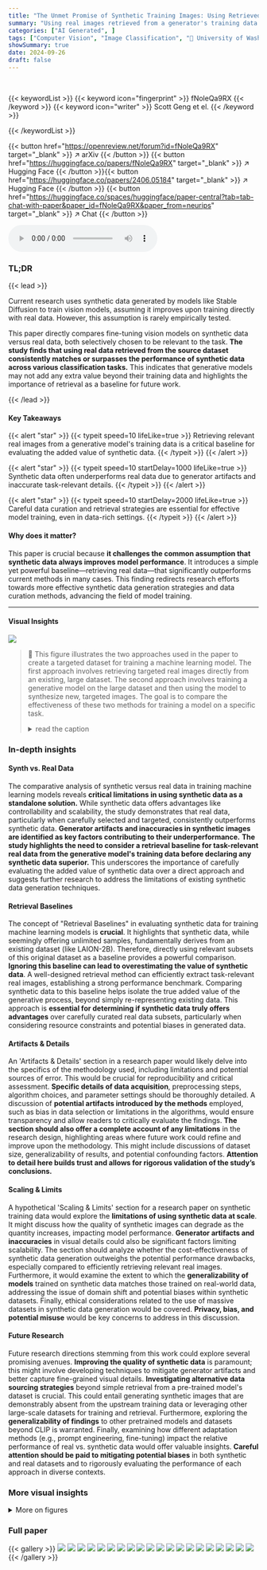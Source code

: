 ```yaml
---
title: "The Unmet Promise of Synthetic Training Images: Using Retrieved Real Images Performs Better"
summary: "Using real images retrieved from a generator's training data outperforms using synthetic images generated by that same model for image classification."
categories: ["AI Generated", ]
tags: ["Computer Vision", "Image Classification", "🏢 University of Washington",]
showSummary: true
date: 2024-09-26
draft: false
---
```


<br>

{{< keywordList >}}
{{< keyword icon="fingerprint" >}} fNoleQa9RX {{< /keyword >}}
{{< keyword icon="writer" >}} Scott Geng et el. {{< /keyword >}}
 
{{< /keywordList >}}

{{< button href="https://openreview.net/forum?id=fNoleQa9RX" target="_blank" >}}
↗ arXiv
{{< /button >}}
{{< button href="https://huggingface.co/papers/fNoleQa9RX" target="_blank" >}}
↗ Hugging Face
{{< /button >}}{{< button href="https://huggingface.co/papers/2406.05184" target="_blank" >}}
↗ Hugging Face
{{< /button >}}
{{< button href="https://huggingface.co/spaces/huggingface/paper-central?tab=tab-chat-with-paper&paper_id=fNoleQa9RX&paper_from=neurips" target="_blank" >}}
↗ Chat
{{< /button >}}




<audio controls>
    <source src="https://ai-paper-reviewer.com/fNoleQa9RX/podcast.wav" type="audio/wav">
    Your browser does not support the audio element.
</audio>


### TL;DR


{{< lead >}}

Current research uses synthetic data generated by models like Stable Diffusion to train vision models, assuming it improves upon training directly with real data.  However, this assumption is rarely empirically tested.

This paper directly compares fine-tuning vision models on synthetic data versus real data, both selectively chosen to be relevant to the task.  **The study finds that using real data retrieved from the source dataset consistently matches or surpasses the performance of synthetic data across various classification tasks.** This indicates that generative models may not add any extra value beyond their training data and highlights the importance of retrieval as a baseline for future work.

{{< /lead >}}


#### Key Takeaways

{{< alert "star" >}}
{{< typeit speed=10 lifeLike=true >}} Retrieving relevant real images from a generative model's training data is a critical baseline for evaluating the added value of synthetic data. {{< /typeit >}}
{{< /alert >}}

{{< alert "star" >}}
{{< typeit speed=10 startDelay=1000 lifeLike=true >}} Synthetic data often underperforms real data due to generator artifacts and inaccurate task-relevant details. {{< /typeit >}}
{{< /alert >}}

{{< alert "star" >}}
{{< typeit speed=10 startDelay=2000 lifeLike=true >}} Careful data curation and retrieval strategies are essential for effective model training, even in data-rich settings. {{< /typeit >}}
{{< /alert >}}

#### Why does it matter?
This paper is crucial because **it challenges the common assumption that synthetic data always improves model performance**.  It introduces a simple yet powerful baseline—retrieving real data—that significantly outperforms current methods in many cases. This finding redirects research efforts towards more effective synthetic data generation strategies and data curation methods, advancing the field of model training.

------
#### Visual Insights



![](https://ai-paper-reviewer.com/fNoleQa9RX/figures_1_1.jpg)

> 🔼 This figure illustrates the two approaches used in the paper to create a targeted dataset for training a machine learning model.  The first approach involves retrieving targeted real images directly from an existing, large dataset. The second approach involves training a generative model on the large dataset and then using the model to synthesize new, targeted images. The goal is to compare the effectiveness of these two methods for training a model on a specific task.
> <details>
> <summary>read the caption</summary>
> Figure 1: Given an upstream dataset of general real image-text pairs, we aim to curate a targeted dataset to train a learner on some target task. We can either (1) retrieve targeted real images directly from the upstream dataset, or we can (2) first train an intermediate generative model and then synthesize targeted synthetic images. By comparing these two approaches, our paper seeks to measure what value training on generated synthetic data adds.
> </details>







### In-depth insights


#### Synth vs. Real Data
The comparative analysis of synthetic versus real data in training machine learning models reveals **critical limitations in using synthetic data as a standalone solution.**  While synthetic data offers advantages like controllability and scalability, the study demonstrates that real data, particularly when carefully selected and targeted, consistently outperforms synthetic data. **Generator artifacts and inaccuracies in synthetic images are identified as key factors contributing to their underperformance.**  **The study highlights the need to consider a retrieval baseline for task-relevant real data from the generative model's training data before declaring any synthetic data superior.** This underscores the importance of carefully evaluating the added value of synthetic data over a direct approach and suggests further research to address the limitations of existing synthetic data generation techniques.

#### Retrieval Baselines
The concept of "Retrieval Baselines" in evaluating synthetic data for training machine learning models is **crucial**.  It highlights that synthetic data, while seemingly offering unlimited samples, fundamentally derives from an existing dataset (like LAION-2B).  Therefore, directly using relevant subsets of this original dataset as a baseline provides a powerful comparison.  **Ignoring this baseline can lead to overestimating the value of synthetic data**.  A well-designed retrieval method can efficiently extract task-relevant real images, establishing a strong performance benchmark.  Comparing synthetic data to this baseline helps isolate the true added value of the generative process, beyond simply re-representing existing data.  This approach is **essential for determining if synthetic data truly offers advantages** over carefully curated real data subsets, particularly when considering resource constraints and potential biases in generated data.

#### Artifacts & Details
An 'Artifacts & Details' section in a research paper would likely delve into the specifics of the methodology used, including limitations and potential sources of error.  This would be crucial for reproducibility and critical assessment. **Specific details of data acquisition**, preprocessing steps, algorithm choices, and parameter settings should be thoroughly detailed.  A discussion of **potential artifacts introduced by the methods** employed, such as bias in data selection or limitations in the algorithms, would ensure transparency and allow readers to critically evaluate the findings.  **The section should also offer a complete account of any limitations** in the research design, highlighting areas where future work could refine and improve upon the methodology. This might include discussions of dataset size, generalizability of results, and potential confounding factors.  **Attention to detail here builds trust and allows for rigorous validation of the study’s conclusions.**

#### Scaling & Limits
A hypothetical 'Scaling & Limits' section for a research paper on synthetic training data would explore the **limitations of using synthetic data at scale**.  It might discuss how the quality of synthetic images can degrade as the quantity increases, impacting model performance.  **Generator artifacts and inaccuracies** in visual details could also be significant factors limiting scalability. The section should analyze whether the cost-effectiveness of synthetic data generation outweighs the potential performance drawbacks, especially compared to efficiently retrieving relevant real images.  Furthermore, it would examine the extent to which the **generalizability of models** trained on synthetic data matches those trained on real-world data, addressing the issue of domain shift and potential biases within synthetic datasets.  Finally, ethical considerations related to the use of massive datasets in synthetic data generation would be covered. **Privacy, bias, and potential misuse** would be key concerns to address in this discussion.

#### Future Research
Future research directions stemming from this work could explore several promising avenues.  **Improving the quality of synthetic data** is paramount; this might involve developing techniques to mitigate generator artifacts and better capture fine-grained visual details.  **Investigating alternative data sourcing strategies** beyond simple retrieval from a pre-trained model's dataset is crucial.  This could entail generating synthetic images that are demonstrably absent from the upstream training data or leveraging other large-scale datasets for training and retrieval.  Furthermore, exploring the **generalizability of findings** to other pretrained models and datasets beyond CLIP is warranted.  Finally, examining how different adaptation methods (e.g., prompt engineering, fine-tuning) impact the relative performance of real vs. synthetic data would offer valuable insights.  **Careful attention should be paid to mitigating potential biases** in both synthetic and real datasets and to rigorously evaluating the performance of each approach in diverse contexts.


### More visual insights

<details>
<summary>More on figures
</summary>


![](https://ai-paper-reviewer.com/fNoleQa9RX/figures_4_1.jpg)

> 🔼 This figure shows the results of adapting a pretrained CLIP model to five different downstream image classification tasks using either targeted synthetic data generated by Stable Diffusion or targeted real data retrieved from LAION-2B.  It compares the zero-shot and linear probing accuracy of the model trained on synthetic vs. real data across various dataset sizes.  The key finding is that real data consistently outperforms synthetic data, even when the size of the synthetic dataset is significantly larger.
> <details>
> <summary>read the caption</summary>
> Figure 2: We adapt a pretrained CLIP image encoder (dashed purple line) to different downstream image classification tasks, using either (a) targeted synthetic data (orange triangles) generated from a Stable Diffusion model trained on LAION-2B or using (b) targeted real data (blue circles) directly retrieved from LAION-2B. We measure performance via downstream zero-shot (ZS) and linear probing (LP) accuracy, aggregating results over at least 3 seeds (error bars indicate ±1 standard deviation). Overall, while adapting CLIP with targeted synthetic data can sometimes improve performance over an off-the-shelf model, synthetic data is universally outperformed or matched by targeted real data. This gap persists even when we scale the sample size of the synthetic adaptation dataset beyond the maximum amount of (finite) targeted real data considered (gray shaded regions).
> </details>



![](https://ai-paper-reviewer.com/fNoleQa9RX/figures_6_1.jpg)

> 🔼 This figure shows a comparison of real images retrieved from LAION-2B and synthetic images generated by Stable Diffusion for four different classes (Airbus A320, Cessna 172, Flute, Tabby Cat).  The left column displays a ground truth image for each class. The next column displays several examples of real images that were retrieved from LAION-2B dataset. The right column presents synthetic images generated by Stable Diffusion model. The figure aims to illustrate the presence of artifacts and distortions of class-relevant details in synthetic images as compared to their real counterparts. The authors hypothesize that these artifacts and distortions in the synthetic images are the reasons for the underperformance of synthetic training data when compared to real training data.
> <details>
> <summary>read the caption</summary>
> Figure 3: We visualize retrieved real images and synthetic images from our targeted adaptation datasets for FGVC-Aircraft (top two rows) and ImageNet-1K (bottom two rows), alongside ground truth images (left column) for reference. Compared to retrieved real images, synthetic images often (1) contain generator artifacts (e.g., the blur on the edges of the “Cessna 172”, the eyes and mouth of the “Tabby Cat”) and also (2) distort class-relevant visual content, such as the engine configuration of a true “Airbus A320” (i.e., exactly one engine per wing) and the entire visual appearance of a “Flute”. We hypothesize that both factors contribute to synthetic training data’s underperformance versus real training data.
> </details>



![](https://ai-paper-reviewer.com/fNoleQa9RX/figures_7_1.jpg)

> 🔼 This figure visualizes the effect of synthetically perturbing real images using Stable Diffusion with varying noise strength (γ).  The top row shows an 'Airbus A320' image and the bottom row shows a 'Tabby Cat' image, both subjected to increasing levels of perturbation (γ = 0.2, 0.4, 0.6, 0.8). The goal is to demonstrate how increasing noise affects image quality and detail, especially for fine-grained recognition tasks.  As γ increases, noticeable artifacts and distortions appear, impacting the visual details important for correct classification. The impact of artifacts is more pronounced in fine-grained classification (Airbus) compared to broader categories (Cat).
> <details>
> <summary>read the caption</summary>
> Figure 4: We use Stable Diffusion to synthetically perturb real images according to a noise strength parameter γ∈ [0, 1], where larger γ increases the severity of generator-specific artifacts added by the perturbation. When γ ≥ 0.6, the introduced artifacts can be strong enough to damage task-relevant visual details for finegrained tasks like FGVC-Aircraft (e.g., the airplane's engine and rear wheels). For broad tasks like ImageNet, artifacts have a lesser impact on class-relevant details; the “Tabby Cat” is recognizable as a cat even after perturbing with high γ.
> </details>



![](https://ai-paper-reviewer.com/fNoleQa9RX/figures_7_2.jpg)

> 🔼 The figure shows the results of adapting a pretrained CLIP image encoder to five different downstream image classification tasks using either targeted synthetic data generated from a Stable Diffusion model or targeted real data retrieved from the LAION-2B dataset.  The results demonstrate that using real data consistently outperforms synthetic data across various dataset sizes and evaluation metrics (zero-shot and linear probing accuracy).
> <details>
> <summary>read the caption</summary>
> Figure 2: We adapt a pretrained CLIP image encoder (dashed purple line) to different downstream image classification tasks, using either (a) targeted synthetic data (orange triangles) generated from a Stable Diffusion model trained on LAION-2B or using (b) targeted real data (blue circles) directly retrieved from LAION-2B. We measure performance via downstream zero-shot (ZS) and linear probing (LP) accuracy, aggregating results over at least 3 seeds (error bars indicate ±1 standard deviation). Overall, while adapting CLIP with targeted synthetic data can sometimes improve performance over an off-the-shelf model, synthetic data is universally outperformed or matched by targeted real data. This gap persists even when we scale the sample size of the synthetic adaptation dataset beyond the maximum amount of (finite) targeted real data considered (gray shaded regions).
> </details>



![](https://ai-paper-reviewer.com/fNoleQa9RX/figures_8_1.jpg)

> 🔼 This figure compares the performance of fine-tuning a pre-trained CLIP model on targeted synthetic data generated from Stable Diffusion versus targeted real data retrieved from LAION-2B across five downstream image classification tasks.  The results show that while synthetic data can sometimes improve performance over an off-the-shelf model, it's consistently outperformed or matched by real data retrieved directly from LAION-2B, even when scaling the amount of synthetic data.
> <details>
> <summary>read the caption</summary>
> Figure 2: We adapt a pretrained CLIP image encoder (dashed purple line) to different downstream image classification tasks, using either (a) targeted synthetic data (orange triangles) generated from a Stable Diffusion model trained on LAION-2B or using (b) targeted real data (blue circles) directly retrieved from LAION-2B. We measure performance via downstream zero-shot (ZS) and linear probing (LP) accuracy, aggregating results over at least 3 seeds (error bars indicate ±1 standard deviation). Overall, while adapting CLIP with targeted synthetic data can sometimes improve performance over an off-the-shelf model, synthetic data is universally outperformed or matched by targeted real data. This gap persists even when we scale the sample size of the synthetic adaptation dataset beyond the maximum amount of (finite) targeted real data considered (gray shaded regions).
> </details>



![](https://ai-paper-reviewer.com/fNoleQa9RX/figures_9_1.jpg)

> 🔼 This figure compares the performance of fine-tuning a pretrained CLIP model on targeted synthetic data generated from a Stable Diffusion model versus fine-tuning on targeted real data retrieved directly from the LAION-2B dataset.  The results show that across various downstream image classification tasks and dataset sizes, the real data consistently outperforms or matches the synthetic data, even when the synthetic dataset is significantly larger.
> <details>
> <summary>read the caption</summary>
> Figure 2: We adapt a pretrained CLIP image encoder (dashed purple line) to different downstream image classification tasks, using either (a) targeted synthetic data (orange triangles) generated from a Stable Diffusion model trained on LAION-2B or using (b) targeted real data (blue circles) directly retrieved from LAION-2B. We measure performance via downstream zero-shot (ZS) and linear probing (LP) accuracy, aggregating results over at least 3 seeds (error bars indicate ±1 standard deviation). Overall, while adapting CLIP with targeted synthetic data can sometimes improve performance over an off-the-shelf model, synthetic data is universally outperformed or matched by targeted real data. This gap persists even when we scale the sample size of the synthetic adaptation dataset beyond the maximum amount of (finite) targeted real data considered (gray shaded regions).
> </details>



![](https://ai-paper-reviewer.com/fNoleQa9RX/figures_15_1.jpg)

> 🔼 This figure compares the performance of fine-tuning a pre-trained CLIP image encoder on both targeted synthetic and real data for five downstream image classification tasks.  The results demonstrate that using real data consistently outperforms or matches the performance of synthetic data, even when the amount of synthetic data significantly exceeds the amount of real data available.  Zero-shot and linear probing accuracies are presented for various dataset sizes.
> <details>
> <summary>read the caption</summary>
> Figure 2: We adapt a pretrained CLIP image encoder (dashed purple line) to different downstream image classification tasks, using either (a) targeted synthetic data (orange triangles) generated from a Stable Diffusion model trained on LAION-2B or using (b) targeted real data (blue circles) directly retrieved from LAION-2B. We measure performance via downstream zero-shot (ZS) and linear probing (LP) accuracy, aggregating results over at least 3 seeds (error bars indicate ±1 standard deviation). Overall, while adapting CLIP with targeted synthetic data can sometimes improve performance over an off-the-shelf model, synthetic data is universally outperformed or matched by targeted real data. This gap persists even when we scale the sample size of the synthetic adaptation dataset beyond the maximum amount of (finite) targeted real data considered (gray shaded regions).
> </details>



![](https://ai-paper-reviewer.com/fNoleQa9RX/figures_16_1.jpg)

> 🔼 This figure shows the results of adapting a pretrained CLIP model to five different downstream image classification tasks using either targeted synthetic data generated by Stable Diffusion or targeted real data retrieved from LAION-2B.  The results, shown as zero-shot and linear probing accuracy across various dataset sizes, consistently demonstrate that using real data significantly outperforms using synthetic data, even when the synthetic dataset is much larger than the available real data.
> <details>
> <summary>read the caption</summary>
> Figure 2: We adapt a pretrained CLIP image encoder (dashed purple line) to different downstream image classification tasks, using either (a) targeted synthetic data (orange triangles) generated from a Stable Diffusion model trained on LAION-2B or using (b) targeted real data (blue circles) directly retrieved from LAION-2B. We measure performance via downstream zero-shot (ZS) and linear probing (LP) accuracy, aggregating results over at least 3 seeds (error bars indicate ±1 standard deviation). Overall, while adapting CLIP with targeted synthetic data can sometimes improve performance over an off-the-shelf model, synthetic data is universally outperformed or matched by targeted real data. This gap persists even when we scale the sample size of the synthetic adaptation dataset beyond the maximum amount of (finite) targeted real data considered (gray shaded regions).
> </details>



![](https://ai-paper-reviewer.com/fNoleQa9RX/figures_17_1.jpg)

> 🔼 This figure compares the performance of fine-tuning a pre-trained CLIP model on two types of data for various downstream image classification tasks: targeted synthetic images generated by Stable Diffusion and targeted real images retrieved from LAION-2B.  The results show that even though synthetic data can sometimes improve performance, real data consistently outperforms synthetic data across all tasks and dataset sizes.
> <details>
> <summary>read the caption</summary>
> Figure 2: We adapt a pretrained CLIP image encoder (dashed purple line) to different downstream image classification tasks, using either (a) targeted synthetic data (orange triangles) generated from a Stable Diffusion model trained on LAION-2B or using (b) targeted real data (blue circles) directly retrieved from LAION-2B. We measure performance via downstream zero-shot (ZS) and linear probing (LP) accuracy, aggregating results over at least 3 seeds (error bars indicate ±1 standard deviation). Overall, while adapting CLIP with targeted synthetic data can sometimes improve performance over an off-the-shelf model, synthetic data is universally outperformed or matched by targeted real data. This gap persists even when we scale the sample size of the synthetic adaptation dataset beyond the maximum amount of (finite) targeted real data considered (gray shaded regions).
> </details>



</details>






### Full paper

{{< gallery >}}
<img src="https://ai-paper-reviewer.com/fNoleQa9RX/1.png" class="grid-w50 md:grid-w33 xl:grid-w25" />
<img src="https://ai-paper-reviewer.com/fNoleQa9RX/2.png" class="grid-w50 md:grid-w33 xl:grid-w25" />
<img src="https://ai-paper-reviewer.com/fNoleQa9RX/3.png" class="grid-w50 md:grid-w33 xl:grid-w25" />
<img src="https://ai-paper-reviewer.com/fNoleQa9RX/4.png" class="grid-w50 md:grid-w33 xl:grid-w25" />
<img src="https://ai-paper-reviewer.com/fNoleQa9RX/5.png" class="grid-w50 md:grid-w33 xl:grid-w25" />
<img src="https://ai-paper-reviewer.com/fNoleQa9RX/6.png" class="grid-w50 md:grid-w33 xl:grid-w25" />
<img src="https://ai-paper-reviewer.com/fNoleQa9RX/7.png" class="grid-w50 md:grid-w33 xl:grid-w25" />
<img src="https://ai-paper-reviewer.com/fNoleQa9RX/8.png" class="grid-w50 md:grid-w33 xl:grid-w25" />
<img src="https://ai-paper-reviewer.com/fNoleQa9RX/9.png" class="grid-w50 md:grid-w33 xl:grid-w25" />
<img src="https://ai-paper-reviewer.com/fNoleQa9RX/10.png" class="grid-w50 md:grid-w33 xl:grid-w25" />
<img src="https://ai-paper-reviewer.com/fNoleQa9RX/11.png" class="grid-w50 md:grid-w33 xl:grid-w25" />
<img src="https://ai-paper-reviewer.com/fNoleQa9RX/12.png" class="grid-w50 md:grid-w33 xl:grid-w25" />
<img src="https://ai-paper-reviewer.com/fNoleQa9RX/13.png" class="grid-w50 md:grid-w33 xl:grid-w25" />
<img src="https://ai-paper-reviewer.com/fNoleQa9RX/14.png" class="grid-w50 md:grid-w33 xl:grid-w25" />
<img src="https://ai-paper-reviewer.com/fNoleQa9RX/15.png" class="grid-w50 md:grid-w33 xl:grid-w25" />
<img src="https://ai-paper-reviewer.com/fNoleQa9RX/16.png" class="grid-w50 md:grid-w33 xl:grid-w25" />
<img src="https://ai-paper-reviewer.com/fNoleQa9RX/17.png" class="grid-w50 md:grid-w33 xl:grid-w25" />
<img src="https://ai-paper-reviewer.com/fNoleQa9RX/18.png" class="grid-w50 md:grid-w33 xl:grid-w25" />
<img src="https://ai-paper-reviewer.com/fNoleQa9RX/19.png" class="grid-w50 md:grid-w33 xl:grid-w25" />
<img src="https://ai-paper-reviewer.com/fNoleQa9RX/20.png" class="grid-w50 md:grid-w33 xl:grid-w25" />
{{< /gallery >}}
